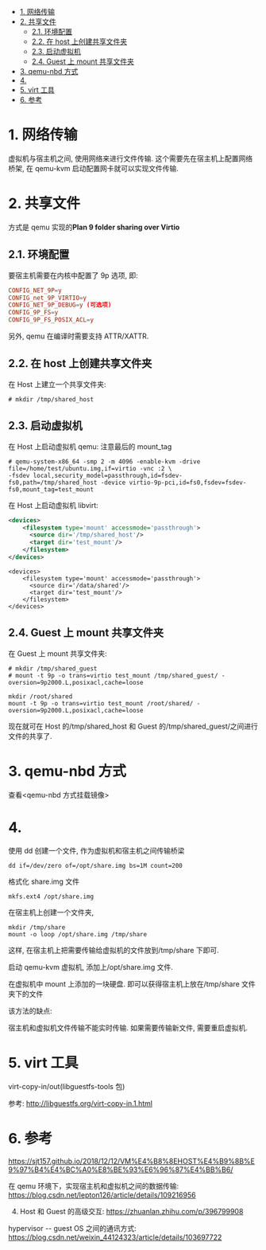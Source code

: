 
<!-- @import "[TOC]" {cmd="toc" depthFrom=1 depthTo=6 orderedList=false} -->

<!-- code_chunk_output -->

- [1. 网络传输](#1-网络传输)
- [2. 共享文件](#2-共享文件)
  - [2.1. 环境配置](#21-环境配置)
  - [2.2. 在 host 上创建共享文件夹](#22-在-host-上创建共享文件夹)
  - [2.3. 启动虚拟机](#23-启动虚拟机)
  - [2.4. Guest 上 mount 共享文件夹](#24-guest-上-mount-共享文件夹)
- [3. qemu-nbd 方式](#3-qemu-nbd-方式)
- [4.](#4)
- [5. virt 工具](#5-virt-工具)
- [6. 参考](#6-参考)

<!-- /code_chunk_output -->

# 1. 网络传输

虚拟机与宿主机之间, 使用网络来进行文件传输. 这个需要先在宿主机上配置网络桥架, 在 qemu-kvm 启动配置网卡就可以实现文件传输.

# 2. 共享文件

方式是 qemu 实现的**Plan 9 folder sharing over Virtio**

## 2.1. 环境配置

要宿主机需要在内核中配置了 9p 选项, 即:

```conf
CONFIG_NET_9P=y
CONFIG_net_9P_VIRTIO=y
CONFIG_NET_9P_DEBUG=y (可选项)
CONFIG_9P_FS=y
CONFIG_9P_FS_POSIX_ACL=y
```

另外, qemu 在编译时需要支持 ATTR/XATTR.

## 2.2. 在 host 上创建共享文件夹

在 Host 上建立一个共享文件夹:

```
# mkdir /tmp/shared_host
```

## 2.3. 启动虚拟机

在 Host 上启动虚拟机 qemu: 注意最后的 mount_tag

```
# qemu-system-x86_64 -smp 2 -m 4096 -enable-kvm -drive file=/home/test/ubuntu.img,if=virtio -vnc :2 \
-fsdev local,security_model=passthrough,id=fsdev-fs0,path=/tmp/shared_host -device virtio-9p-pci,id=fs0,fsdev=fsdev-fs0,mount_tag=test_mount
```

在 Host 上启动虚拟机 libvirt:

```xml
<devices>
    <filesystem type='mount' accessmode='passthrough'>
      <source dir='/tmp/shared_host'/>
      <target dir='test_mount'/>
    </filesystem>
</devices>
```


```
<devices>
    <filesystem type='mount' accessmode='passthrough'>
      <source dir='/data/shared'/>
      <target dir='test_mount'/>
    </filesystem>
</devices>
```

## 2.4. Guest 上 mount 共享文件夹

在 Guest 上 mount 共享文件夹:

```
# mkdir /tmp/shared_guest
# mount -t 9p -o trans=virtio test_mount /tmp/shared_guest/ -oversion=9p2000.L,posixacl,cache=loose
```

```
mkdir /root/shared
mount -t 9p -o trans=virtio test_mount /root/shared/ -oversion=9p2000.L,posixacl,cache=loose
```

现在就可在 Host 的/tmp/shared_host 和 Guest 的/tmp/shared_guest/之间进行文件的共享了.

# 3. qemu-nbd 方式

查看\<qemu-nbd 方式挂载镜像>

# 4.

使用 dd 创建一个文件, 作为虚拟机和宿主机之间传输桥梁

```
dd if=/dev/zero of=/opt/share.img bs=1M count=200
```

格式化 share.img 文件

```
mkfs.ext4 /opt/share.img
```

在宿主机上创建一个文件夹,

```
mkdir /tmp/share
mount -o loop /opt/share.img /tmp/share
```

这样, 在宿主机上把需要传输给虚拟机的文件放到/tmp/share 下即可.

启动 qemu-kvm 虚拟机, 添加上/opt/share.img 文件.

在虚拟机中 mount 上添加的一块硬盘. 即可以获得宿主机上放在/tmp/share 文件夹下的文件

该方法的缺点:

宿主机和虚拟机文件传输不能实时传输. 如果需要传输新文件, 需要重启虚拟机.


# 5. virt 工具

virt-copy-in/out(libguestfs-tools 包)

参考: http://libguestfs.org/virt-copy-in.1.html

# 6. 参考

https://sjt157.github.io/2018/12/12/VM%E4%B8%8EHOST%E4%B9%8B%E9%97%B4%E4%BC%A0%E8%BE%93%E6%96%87%E4%BB%B6/

在 qemu 环境下，实现宿主机和虚拟机之间的数据传输: https://blog.csdn.net/lepton126/article/details/109216956

4. Host 和 Guest 的高级交互: https://zhuanlan.zhihu.com/p/396799908

hypervisor -- guest OS 之间的通讯方式: https://blog.csdn.net/weixin_44124323/article/details/103697722


